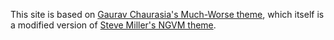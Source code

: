 This site is based on [Gaurav Chaurasia's Much-Worse theme](https://github.com/gchauras/much-worse-jekyll-theme), which itself is a modified version of [Steve Miller's NGVM theme](http://jekyllthemes.org/themes/svm-ngvb/).
